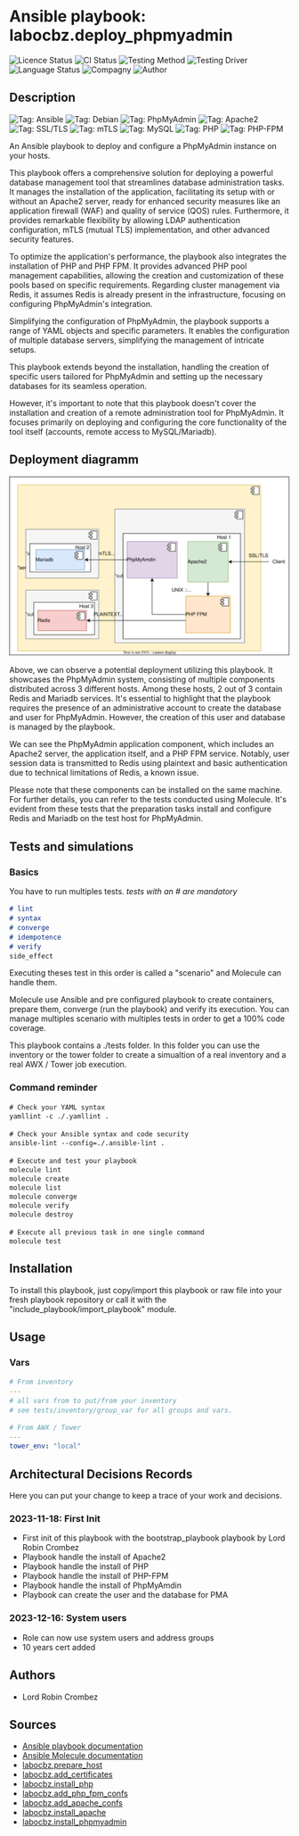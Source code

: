 # Ansible playbook: labocbz.deploy_phpmyadmin

![Licence Status](https://img.shields.io/badge/licence-MIT-brightgreen)
![CI Status](https://img.shields.io/badge/CI-success-brightgreen)
![Testing Method](https://img.shields.io/badge/Testing%20Method-Ansible%20Molecule-blueviolet)
![Testing Driver](https://img.shields.io/badge/Testing%20Driver-docker-blueviolet)
![Language Status](https://img.shields.io/badge/language-Ansible-red)
![Compagny](https://img.shields.io/badge/Compagny-Labo--CBZ-blue)
![Author](https://img.shields.io/badge/Author-Lord%20Robin%20Crombez-blue)

## Description

![Tag: Ansible](https://img.shields.io/badge/Tech-Ansible-orange)
![Tag: Debian](https://img.shields.io/badge/Tech-Debian-orange)
![Tag: PhpMyAdmin](https://img.shields.io/badge/Tech-PhpMyAdmin-orange)
![Tag: Apache2](https://img.shields.io/badge/Tech-Apache2-orange)
![Tag: SSL/TLS](https://img.shields.io/badge/Tech-SSL%2FTLS-orange)
![Tag: mTLS](https://img.shields.io/badge/Tech-mTLS-orange)
![Tag: MySQL](https://img.shields.io/badge/Tech-MySQL-orange)
![Tag: PHP](https://img.shields.io/badge/Tech-PHP-orange)
![Tag: PHP-FPM](https://img.shields.io/badge/Tech-PHP--FPM-orange)

An Ansible playbook to deploy and configure a PhpMyAdmin instance on your hosts.

This playbook offers a comprehensive solution for deploying a powerful database management tool that streamlines database administration tasks. It manages the installation of the application, facilitating its setup with or without an Apache2 server, ready for enhanced security measures like an application firewall (WAF) and quality of service (QOS) rules. Furthermore, it provides remarkable flexibility by allowing LDAP authentication configuration, mTLS (mutual TLS) implementation, and other advanced security features.

To optimize the application's performance, the playbook also integrates the installation of PHP and PHP FPM. It provides advanced PHP pool management capabilities, allowing the creation and customization of these pools based on specific requirements. Regarding cluster management via Redis, it assumes Redis is already present in the infrastructure, focusing on configuring PhpMyAdmin's integration.

Simplifying the configuration of PhpMyAdmin, the playbook supports a range of YAML objects and specific parameters. It enables the configuration of multiple database servers, simplifying the management of intricate setups.

This playbook extends beyond the installation, handling the creation of specific users tailored for PhpMyAdmin and setting up the necessary databases for its seamless operation.

However, it's important to note that this playbook doesn't cover the installation and creation of a remote administration tool for PhpMyAdmin. It focuses primarily on deploying and configuring the core functionality of the tool itself (accounts, remote access to MySQL/Mariadb).

## Deployment diagramm

![](./assets/Ansible-Playbook-Labocbz-Deploy-PhpMyAdmin.drawio.svg)

Above, we can observe a potential deployment utilizing this playbook. It showcases the PhpMyAdmin system, consisting of multiple components distributed across 3 different hosts. Among these hosts, 2 out of 3 contain Redis and Mariadb services. It's essential to highlight that the playbook requires the presence of an administrative account to create the database and user for PhpMyAdmin. However, the creation of this user and database is managed by the playbook.

We can see the PhpMyAdmin application component, which includes an Apache2 server, the application itself, and a PHP FPM service. Notably, user session data is transmitted to Redis using plaintext and basic authentication due to technical limitations of Redis, a known issue.

Please note that these components can be installed on the same machine. For further details, you can refer to the tests conducted using Molecule. It's evident from these tests that the preparation tasks install and configure Redis and Mariadb on the test host for PhpMyAdmin.

## Tests and simulations

### Basics

You have to run multiples tests. *tests with an # are mandatory*

```MARKDOWN
# lint
# syntax
# converge
# idempotence
# verify
side_effect
```

Executing theses test in this order is called a "scenario" and Molecule can handle them.

Molecule use Ansible and pre configured playbook to create containers, prepare them, converge (run the playbook) and verify its execution.
You can manage multiples scenario with multiples tests in order to get a 100% code coverage.

This playbook contains a ./tests folder. In this folder you can use the inventory or the tower folder to create a simualtion of a real inventory and a real AWX / Tower job execution.

### Command reminder

```SHELL
# Check your YAML syntax
yamllint -c ./.yamllint .

# Check your Ansible syntax and code security
ansible-lint --config=./.ansible-lint .

# Execute and test your playbook
molecule lint
molecule create
molecule list
molecule converge
molecule verify
molecule destroy

# Execute all previous task in one single command
molecule test
```

## Installation

To install this playbook, just copy/import this playbook or raw file into your fresh playbook repository or call it with the "include_playbook/import_playbook" module.

## Usage

### Vars

```YAML
# From inventory
---
# all vars from to put/from your inventory
# see tests/inventory/group_var for all groups and vars.
```

```YAML
# From AWX / Tower
---
tower_env: "local"

```

## Architectural Decisions Records

Here you can put your change to keep a trace of your work and decisions.

### 2023-11-18: First Init

* First init of this playbook with the bootstrap_playbook playbook by Lord Robin Crombez
* Playbook handle the install of Apache2
* Playbook handle the install of PHP
* Playbook handle the install of PHP-FPM
* Playbook handle the install of PhpMyAmdin
* Playbook can create the user and the database for PMA

### 2023-12-16: System users

* Role can now use system users and address groups
* 10 years cert added

## Authors

* Lord Robin Crombez

## Sources

* [Ansible playbook documentation](https://docs.ansible.com/ansible/latest/playbook_guide/playbooks_reuse_playbooks.html)
* [Ansible Molecule documentation](https://molecule.readthedocs.io/)
* [labocbz.prepare_host](https://github.com/CBZ-D-velop/Ansible-Role-Labocbz-Prepare-Host.git)
* [labocbz.add_certificates](https://github.com/CBZ-D-velop/Ansible-Role-Labocbz-Add-Certificates.git)
* [labocbz.install_php](https://github.com/CBZ-D-velop/Ansible-Role-Labocbz-Install-PHP.git)
* [labocbz.add_php_fpm_confs](https://github.com/CBZ-D-velop/Ansible-Role-Labocbz-Add-PHP-FPM-Confs.git)
* [labocbz.add_apache_confs](https://github.com/CBZ-D-velop/Ansible-Role-Labocbz-Add-Apache-Confs.git)
* [labocbz.install_apache](https://github.com/CBZ-D-velop/Ansible-Role-Labocbz-Install-Apache.git)
* [labocbz.install_phpmyadmin](https://github.com/CBZ-D-velop/Ansible-Role-Labocbz-Install-PhpMyAdmin.git)

